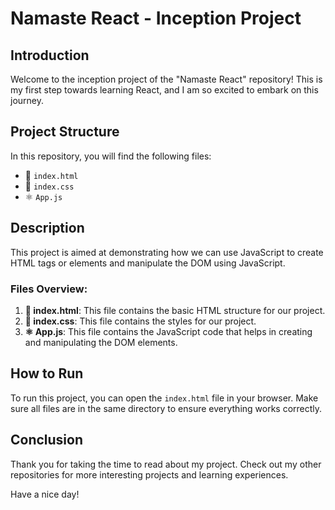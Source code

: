 # Namaste React - Inception Project

## Introduction

Welcome to the inception project of the "Namaste React" repository! This is my first step towards learning React, and I am so excited to embark on this journey.

## Project Structure

In this repository, you will find the following files:

- 📄 `index.html`
- 🎨 `index.css`
- ⚛️ `App.js`

## Description

This project is aimed at demonstrating how we can use JavaScript to create HTML tags or elements and manipulate the DOM using JavaScript.

### Files Overview:

1. **📄 index.html**: This file contains the basic HTML structure for our project.
2. **🎨 index.css**: This file contains the styles for our project.
3. **⚛️ App.js**: This file contains the JavaScript code that helps in creating and manipulating the DOM elements.

## How to Run

To run this project, you can open the `index.html` file in your browser. Make sure all files are in the same directory to ensure everything works correctly.

## Conclusion

Thank you for taking the time to read about my project. Check out my other repositories for more interesting projects and learning experiences.

Have a nice day!


